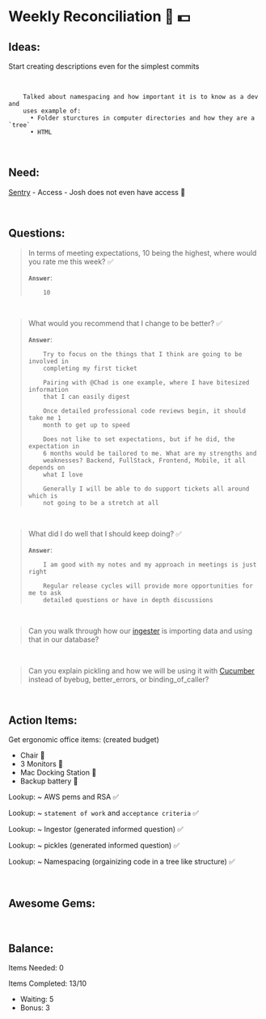 # **Weekly Reconciliation 🎩 💵**

## **Ideas:**

Start creating descriptions even for the simplest commits

&nbsp;

        Talked about namespacing and how important it is to know as a dev and 
        uses example of:
          • Folder sturctures in computer directories and how they are a `tree`
          • HTML
   

&nbsp;

## **Need:**

[Sentry](Sentry.io) - Access - Josh does not even have access 🍏

&nbsp;

## **Questions:**

> In terms of meeting expectations, 10 being the highest, where would you rate me this week? ✅
>
> **`Answer`**: 
> 
>         10 

&nbsp;

> What would you recommend that I change to be better? ✅
>
> **`Answer`**:
>
>         Try to focus on the things that I think are going to be involved in 
>         completing my first ticket
>
>         Pairing with @Chad is one example, where I have bitesized information
>         that I can easily digest
>
>         Once detailed professional code reviews begin, it should take me 1
>         month to get up to speed
>
>         Does not like to set expectations, but if he did, the expectation in
>         6 months would be tailored to me. What are my strengths and 
>         weaknesses? Backend, FullStack, Frontend, Mobile, it all depends on
>         what I love
>
>         Generally I will be able to do support tickets all around which is 
>         not going to be a stretch at all         

&nbsp;

> What did I do well that I should keep doing? ✅
>
> **`Answer`**:
>
>         I am good with my notes and my approach in meetings is just right
>
>         Regular release cycles will provide more opportunities for me to ask
>         detailed questions or have in depth discussions


&nbsp;

> Can you walk through how our [ingester](https://whatis.techtarget.com/definition/data-ingestion) is importing data and using that in our database?

&nbsp;

> Can you explain pickling and how we will be using it with [Cucumber](http://railscasts.com/episodes/186-pickle-with-cucumber?autoplay=true) instead of byebug, better_errors, or binding_of_caller?

&nbsp;

## **Action Items:**

Get ergonomic office items: (created budget) 
  * Chair 🍏
  * 3 Monitors 🍏
  * Mac Docking Station 🍏
  * Backup battery 🍏

Lookup: ~ AWS pems and RSA ✅

Lookup: ~ `statement of work` and `acceptance criteria` ✅

Lookup: ~ Ingestor (generated informed question) ✅

Lookup: ~ pickles (generated informed question) ✅

Lookup: ~ Namespacing (orgainizing code in a tree like structure) ✅


&nbsp;

## **Awesome Gems:** 


&nbsp;

## **Balance:** 

Items Needed: 0 

Items Completed: 13/10

  * Waiting: 5
  * Bonus: 3
